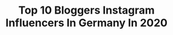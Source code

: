 ---
title: Top 10 Bloggers Instagram Influencers In Germany In 2020
description: >-
  Find top bloggers Instagram influencers in Germany in 2020. Most popular hashtags: #summervibes #portrait #blackandwhite #happyme.
platform: Instagram
profiles:
  - username: "inesdailylove"
    fullname: >-
      FASHION | INSPO | BEAUTY
    location: "Germany"
    followers: 13646
    engagement: 1508
    commentsToLikes: 0.417351
    id: ck14k5tfsnvf30i19k3iqr72x
    verified: false
    hashtags: "#springflatlay, #fashiongermany, #rapsfelder, #zaralook"
  - username: "susamamma"
    fullname: >-
      s u s a n n a   p a u l
    location: "Germany"
    followers: 16069
    engagement: 823
    commentsToLikes: 0.275136
    id: ck14h7b9l8wc30i1984zdvot8
    verified: false
    hashtags: "#happyme, #preggo, #luckyone, #perfectgift"
  - username: "sabaninpusulasi"
    fullname: >-
      Saba’nın Pusulası ♡
    location: "Germany"
    followers: 13353
    engagement: 1172
    commentsToLikes: 0.151780
    id: ck9wdklglg2ye0j7843uev7va
    verified: false
    hashtags: "#varensflirt, #polaroid, #tiktok, #colmarfrance"
  - username: "ginahubert_official"
    fullname: >-
      G I N A  H U B E R T 💫
    location: "Germany"
    followers: 3666
    engagement: 2124
    commentsToLikes: 0.280408
    id: ckaozgl8slsoa0i7856zd8zy3
    verified: false
    hashtags: "#photographer, #blumen, #beautytime, #spring"
  - username: "sujani_365grateful"
    fullname: >-
      Vera Vickermann
    location: "Germany"
    followers: 6693
    engagement: 1184
    commentsToLikes: 0.326304
    id: ckaoyahengoj80i784x02bl70
    verified: false
    hashtags: "#streetstyle, #yogawear, #shoplocal, #dress"
  - username: "lucio_later"
    fullname: >-
      †hε Ʀεαl
    location: "Germany"
    followers: 9030
    engagement: 1000
    commentsToLikes: 0.078612
    id: ck0u9ss5qajg90i19g7j9cqp3
    verified: false
    hashtags: "#rainy, #german, #crazypic, #surf"
  - username: "loveandcompass"
    fullname: >-
      Sara & Marco
    location: "Germany"
    followers: 16157
    engagement: 701
    commentsToLikes: 0.094044
    id: ck15t2550fyud0i19zsg79rvv
    verified: false
    hashtags: "#drohnenflug, #funfacts, #rundreise, #verheiratet"
  - username: "lourenegoll"
    fullname: >-
      FASHION | TRAVEL | LIFESTYLE
    location: "Germany"
    followers: 131746
    engagement: 418
    commentsToLikes: 0.049554
    id: ck15r05pt5hac0i19n06t6mha
    verified: false
    hashtags: "#gestepptetasche, #monacoview, #nakdrabattcode, #outfitideas"
  - username: "pandaamandaa"
    fullname: >-
      Panda Amanda 🐼
    location: "Germany"
    followers: 23282
    engagement: 541
    commentsToLikes: 0.120361
    id: ck0ucbgqkggvl0i19mrd5c1t2
    verified: false
    hashtags: "#musicfestival, #ootdgermany, #ibizastyle, #lovefamilypark"
  - username: "grimm_patricia"
    fullname: >-
      Patricia G.
    location: "Germany"
    followers: 14069
    engagement: 823
    commentsToLikes: 0.268772
    id: ck15r3zah612z0i19gy00ter9
    verified: false
    hashtags: "#sommerurlaub, #bohostyle, #seidenkleid, #holzkernwatches"
---